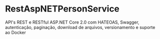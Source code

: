 # RestAspNETPersonService

API's REST e RESTful ASP.NET Core 2.0 com HATEOAS, Swagger, autenticação, paginação, download de arquivos, versionamento e suporte ao Docker
